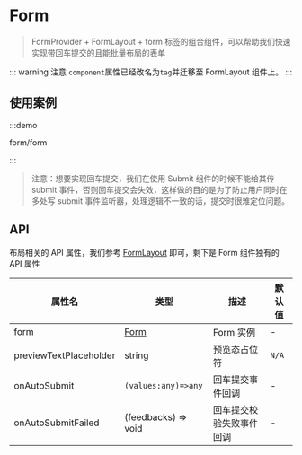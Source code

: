 # Form

> FormProvider + FormLayout + form 标签的组合组件，可以帮助我们快速实现带回车提交的且能批量布局的表单

::: warning 注意
`component`属性已经改名为`tag`并迁移至 FormLayout 组件上。
:::

## 使用案例

:::demo

form/form

:::

> 注意：想要实现回车提交，我们在使用 Submit 组件的时候不能给其传 submit 事件，否则回车提交会失效，这样做的目的是为了防止用户同时在多处写 submit 事件监听器，处理逻辑不一致的话，提交时很难定位问题。

## API

布局相关的 API 属性，我们参考 [FormLayout](./form-layout) 即可，剩下是 Form 组件独有的 API 属性

| 属性名                 | 类型                                                | 描述                               | 默认值 |
| ---------------------- | --------------------------------------------------- | ---------------------------------- | ------ |
| form                   | [Form](https://core.formilyjs.org/api/models/form)  | Form 实例                          | -      |
| previewTextPlaceholder | string                                              | 预览态占位符                       | `N/A`  |
| onAutoSubmit           | `(values:any)=>any`                                 | 回车提交事件回调                   | -      |
| onAutoSubmitFailed     | (feedbacks) => void                                 | 回车提交校验失败事件回调           | -      |
